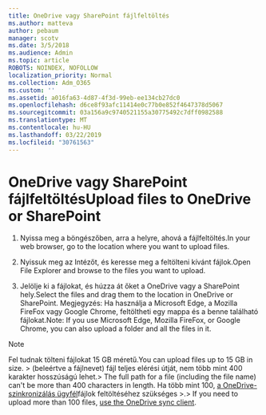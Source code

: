 ```yaml
---
title: OneDrive vagy SharePoint fájlfeltöltés
ms.author: matteva
author: pebaum
manager: scotv
ms.date: 3/5/2018
ms.audience: Admin
ms.topic: article
ROBOTS: NOINDEX, NOFOLLOW
localization_priority: Normal
ms.collection: Adm_O365
ms.custom: ''
ms.assetid: a016fa63-4d87-4f3d-99eb-ee134cb27dc0
ms.openlocfilehash: d6ce8f93afc11414e0c77b0e852f4647378d5067
ms.sourcegitcommit: 03a156a9c9740521155a30775492c7dff0982588
ms.translationtype: MT
ms.contentlocale: hu-HU
ms.lasthandoff: 03/22/2019
ms.locfileid: "30761563"
---
```

# <a name="upload-files-to-onedrive-or-sharepoint"></a><span data-ttu-id="e98a0-102">OneDrive vagy SharePoint fájlfeltöltés</span><span class="sxs-lookup"><span data-stu-id="e98a0-102">Upload files to OneDrive or SharePoint</span></span>

1. <span data-ttu-id="e98a0-103">Nyissa meg a böngészőben, arra a helyre, ahová a fájlfeltöltés.</span><span class="sxs-lookup"><span data-stu-id="e98a0-103">In your web browser, go to the location where you want to upload files.</span></span>
    
2. <span data-ttu-id="e98a0-104">Nyissuk meg az Intézőt, és keresse meg a feltölteni kívánt fájlok.</span><span class="sxs-lookup"><span data-stu-id="e98a0-104">Open File Explorer and browse to the files you want to upload.</span></span>
    
3. <span data-ttu-id="e98a0-105">Jelölje ki a fájlokat, és húzza át őket a OneDrive vagy a SharePoint hely.</span><span class="sxs-lookup"><span data-stu-id="e98a0-105">Select the files and drag them to the location in OneDrive or SharePoint.</span></span> <span data-ttu-id="e98a0-106">Megjegyzés: Ha használja a Microsoft Edge, a Mozilla FireFox vagy Google Chrome, feltöltheti egy mappa és a benne található fájlokat.</span><span class="sxs-lookup"><span data-stu-id="e98a0-106">Note: If you use Microsoft Edge, Mozilla FireFox, or Google Chrome, you can also upload a folder and all the files in it.</span></span>
    
> [!NOTE]
>  <span data-ttu-id="e98a0-107">Fel tudnak tölteni fájlokat 15 GB méretű.</span><span class="sxs-lookup"><span data-stu-id="e98a0-107">You can upload files up to 15 GB in size.</span></span> <span data-ttu-id="e98a0-108">> (beleértve a fájlnevet) fájl teljes elérési útját, nem több mint 400 karakter hosszúságú lehet.</span><span class="sxs-lookup"><span data-stu-id="e98a0-108">>  The full path for a file (including the file name) can't be more than 400 characters in length.</span></span> <span data-ttu-id="e98a0-109">Ha több mint 100, [a OneDrive-szinkronizálás ügyfél](https://go.microsoft.com/fwlink/?linkid=866427)fájlok feltöltéséhez szükséges >.</span><span class="sxs-lookup"><span data-stu-id="e98a0-109">>  If you need to upload more than 100 files, [use the OneDrive sync client](https://go.microsoft.com/fwlink/?linkid=866427).</span></span> 
  

